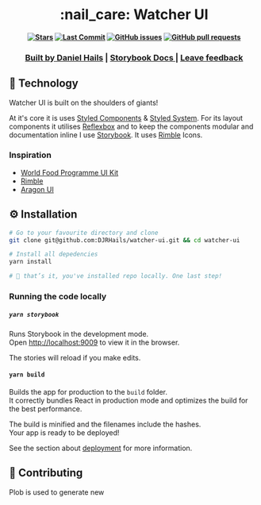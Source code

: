 <h1 align="center">
  :nail_care: <strong>Watcher </strong> UI
</h1>

<h4 align="center">

[![Stars](https://img.shields.io/github/stars/DJRHails/watcher-ui.svg?style=plasticr)](https://github.com/DJRHails/watcher-ui/stargazers)
[![Last Commit](https://img.shields.io/github/last-commit/DJRHails/watcher-ui.svg?style=plasticr)](https://github.com/DJRHails/watcher-ui/commits/master)
[![GitHub issues](https://img.shields.io/github/issues-raw/DJRHails/watcher-ui?style=flat)](https://github.com/DJRHails/watcher-ui/issues)
[![GitHub pull requests](https://img.shields.io/github/issues-pr/DJRHails/watcher-ui)](https://github.com/DJRHails/watcher-ui/pulls)
</h4>

<h3 align="center">
  <a href="https://hails.info/">Built by Daniel Hails</a> |
  <a href="https://djrhails.github.io/watcher-ui/"> Storybook Docs </a> |
  <a href="https://github.com/DJRHails/watcher-ui/issues/new">Leave feedback</a>
</h3>

## :wrench: Technology

Watcher UI is built on the shoulders of giants!

At it's core it is uses [Styled Components] & [Styled System]. For its layout components it utilises [Reflexbox] and to keep the components modular and documentation inline I use [Storybook]. It uses [Rimble] Icons.

### Inspiration
- [World Food Programme UI Kit]
- [Rimble]
- [Aragon UI]


[Styled Components]:https://github.com/styled-components/styled-components
[Styled System]:https://https://styled-system.com/
[Reflexbox]:https://rebassjs.org/reflexbox/
[Storybook]:https://storybook.js.org/
[Rimble]:https://rimble.consensys.design/
[World Food Programme UI Kit]:https://github.com/wfp/ui/tree/next
[Aragon UI]:https://github.com/aragon/aragon-ui

## :gear: Installation

```sh
# Go to your favourite directory and clone
git clone git@github.com:DJRHails/watcher-ui.git && cd watcher-ui

# Install all depedencies
yarn install

# 🎉 that’s it, you've installed repo locally. One last step!
```

### Running the code locally

##### `yarn storybook`

Runs Storybook in the development mode.<br />
Open [http://localhost:9009](http://localhost:9009) to view it in the browser.

The stories will reload if you make edits.

#### `yarn build`

Builds the app for production to the `build` folder.<br />
It correctly bundles React in production mode and optimizes the build for the best performance.

The build is minified and the filenames include the hashes.<br />
Your app is ready to be deployed!

See the section about [deployment](https://facebook.github.io/create-react-app/docs/deployment) for more information.

## :wave: Contributing

Plob is used to generate new 